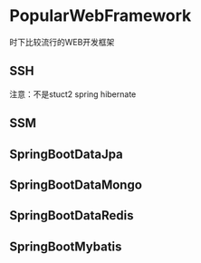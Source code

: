 # PopularWebFramework
时下比较流行的WEB开发框架

## SSH     
注意：不是stuct2 spring hibernate 
## SSM
## SpringBootDataJpa
## SpringBootDataMongo
## SpringBootDataRedis
## SpringBootMybatis
